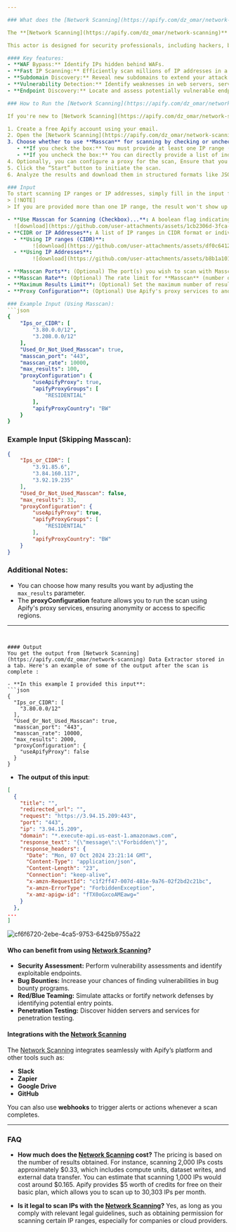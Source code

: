 ```yaml
---

### What does the [Network Scanning](https://apify.com/dz_omar/network-scanning) do?

The **[Network Scanning](https://apify.com/dz_omar/network-scanning)** is a powerful tool that allows users to scan IP ranges, including AWS and Google Cloud networks, to discover critical information such as services running behind Web Application Firewalls (WAFs), potential vulnerabilities, subdomains, and endpoints. It operates like a Shodan-style search engine but offers deeper insights into small companies' infrastructure that larger search engines might overlook. 

This actor is designed for security professionals, including hackers, bug bounty hunters, and penetration testers, to increase their attack surface and identify vulnerable endpoints across vast networks.

#### Key features:
- **WAF Bypass:** Identify IPs hidden behind WAFs.
- **Fast IP Scanning:** Efficiently scan millions of IP addresses in a short time.
- **Subdomain Discovery:** Reveal new subdomains to extend your attack surface.
- **Vulnerability Detection:** Identify weaknesses in web servers, services, and applications.
- **Endpoint Discovery:** Locate and assess potentially vulnerable endpoints.

### How to Run the [Network Scanning](https://apify.com/dz_omar/network-scanning)

If you're new to [Network Scanning](https://apify.com/dz_omar/network-scanning) or ethical hacking, don't worry. The **[Network Scanning](https://apify.com/dz_omar/network-scanning)** tool is easy to use and highly flexible. You can either use **Masscan** for a fast scan or provide a list of IP addresses to skip Masscan. Here's how:

1. Create a free Apify account using your email.
2. Open the [Network Scanning](https://apify.com/dz_omar/network-scanning) tool in the Apify console.
3. Choose whether to use **Masscan** for scanning by checking or unchecking the **Masscan** option:
   - **If you check the box:** You must provide at least one IP range (in CIDR format).
   - **If you uncheck the box:** You can directly provide a list of individual IP addresses, and the tool will skip the **Masscan** scan.
4. Optionally, you can configure a proxy for the scan, Ensure that you won't be blocked by WAF and access to specific geographical regions.
5. Click the “Start” button to initiate the scan.
6. Analyze the results and download them in structured formats like JSON, XML, CSV, Excel, or HTML for further analysis.

### Input
To start scanning IP ranges or IP addresses, simply fill in the input form. The **[Network Scanning](https://apify.com/dz_omar/network-scanning)** tool recognizes the following input parameters:
> [!NOTE]
> If you are provided more than one IP range, the result won't show up until Masscan is complete from scanning all provided IP ranges.

- **Use Masscan for Scanning (Checkbox)...**: A boolean flag indicating whether or not to use **Masscan** for scanning.
  ![download](https://github.com/user-attachments/assets/1cb2306d-3fca-4c66-8d53-12d07bf18749)
- **CIDR or IP Addresses**: A list of IP ranges in CIDR format or individual IP addresses for scanning.
  - **Using IP ranges (CIDR)**:
        ![download](https://github.com/user-attachments/assets/df0c6412-c011-4225-bbaf-9a4e15cc5c5c)
  - **Using IP Addresses**:
        ![download](https://github.com/user-attachments/assets/b8b1a101-b0c3-44dc-b143-433dee2037f5)

- **Masscan Ports**: (Optional) The port(s) you wish to scan with Masscan The default Port of Masscan is 443 you can add more Port if needed like (e.g., 80, 443 or 0-65535). Required only when Masscan is used.
- **Masscan Rate**: (Optional) The rate limit for **Masscan** (number of packets per second). Required only when Masscan is used.
- **Maximum Results Limit**: (Optional) Set the maximum number of results you want to receive.
- **Proxy Configuration**: (Optional) Use Apify's proxy services to anonymize your scan or access results from a specific geographical location.

### Example Input (Using Masscan):
```json
{
    "Ips_or_CIDR": [
        "3.80.0.0/12",
        "3.208.0.0/12"
    ],
    "Used_Or_Not_Used_Masscan": true,
    "masscan_port": "443",
    "masscan_rate": 10000,
    "max_results": 100,
    "proxyConfiguration": {
        "useApifyProxy": true,
        "apifyProxyGroups": [
            "RESIDENTIAL"
        ],
        "apifyProxyCountry": "BW"
    }
}
```

### Example Input (Skipping Masscan):
```json
{
    "Ips_or_CIDR": [
        "3.91.85.6",
        "3.84.160.117",
        "3.92.19.235"
    ],
    "Used_Or_Not_Used_Masscan": false,
    "max_results": 33,
    "proxyConfiguration": {
        "useApifyProxy": true,
        "apifyProxyGroups": [
            "RESIDENTIAL"
        ],
        "apifyProxyCountry": "BW"
    }
}
```

### Additional Notes:
- You can choose how many results you want by adjusting the `max_results` parameter.
- The **proxyConfiguration** feature allows you to run the scan using Apify's proxy services, ensuring anonymity or access to specific regions.

---
```


#### Output
You get the output from [Network Scanning](https://apify.com/dz_omar/network-scanning) Data Extractor stored in a tab. Here's an example of some of the output after the scan is complete :

- **In this example I provided this input**:
```json
{
  "Ips_or_CIDR": [
    "3.80.0.0/12"
  ],
  "Used_Or_Not_Used_Masscan": true,
  "masscan_port": "443",
  "masscan_rate": 10000,
  "max_results": 2000,
  "proxyConfiguration": {
    "useApifyProxy": false
  }
}
```
- **The output of this input**:
```json
[
  {
    "title": "",
    "redirected_url": "",
    "request": "https://3.94.15.209:443",
    "port": "443",
    "ip": "3.94.15.209",
    "domain": "*.execute-api.us-east-1.amazonaws.com",
    "response_text": "{\"message\":\"Forbidden\"}",
    "response_headers": {
      "Date": "Mon, 07 Oct 2024 23:21:14 GMT",
      "Content-Type": "application/json",
      "Content-Length": "23",
      "Connection": "keep-alive",
      "x-amzn-RequestId": "c1f2ff47-007d-481e-9a76-02f2bd2c21bc",
      "x-amzn-ErrorType": "ForbiddenException",
      "x-amz-apigw-id": "fTX0oGxcoAMEawg="
    }
  },
...
]
```
![cf6f6720-2ebe-4ca5-9753-6425b9755a22](https://github.com/user-attachments/assets/a92a365f-a2fc-4c84-9a4d-e55780fd84d6)


#### Who can benefit from using [Network Scanning](https://apify.com/dz_omar/network-scanning)?

-   **Security Assessment:** Perform vulnerability assessments and identify exploitable endpoints.
-   **Bug Bounties:** Increase your chances of finding vulnerabilities in bug bounty programs.
-   **Red/Blue Teaming:** Simulate attacks or fortify network defenses by identifying potential entry points.
-   **Penetration Testing:** Discover hidden servers and services for penetration testing.

#### Integrations with the [Network Scanning](https://apify.com/dz_omar/network-scanning)

The [Network Scanning](https://apify.com/dz_omar/network-scanning) integrates seamlessly with Apify’s platform and other tools such as:

-   **Slack**
-   **Zapier**
-   **Google Drive**
-   **GitHub**

You can also use **webhooks** to trigger alerts or actions whenever a scan completes.

---

### FAQ

-   **How much does the [Network Scanning](https://apify.com/dz_omar/network-scanning) cost?**
    The pricing is based on the number of results obtained. For instance, scanning 2,000 IPs costs approximately $0.33, which includes compute units, dataset writes, and external data transfer. You can estimate that scanning 1,000 IPs would cost around $0.165. Apify provides $5 worth of credits for free on their basic plan, which allows you to scan up to 30,303 IPs per month.
    
-   **Is it legal to scan IPs with the [Network Scanning](https://apify.com/dz_omar/network-scanning)?**
    Yes, as long as you comply with relevant legal guidelines, such as obtaining permission for scanning certain IP ranges, especially for companies or cloud providers.
